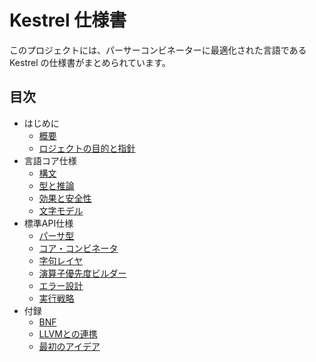 # Kestrel 仕様書

このプロジェクトには、パーサーコンビネーターに最適化された言語である Kestrel の仕様書がまとめられています。

## 目次

- はじめに
  - [概要](0-1-overview.md)
  - [ロジェクトの目的と指針](0-2-project-purpose.md)
- 言語コア仕様
  - [構文](1-1-syntax.md)
  - [型と推論](1-2-types-Inference.md)
  - [効果と安全性](1-3-effects-safety.md)
  - [文字モデル](1-4-test-unicode-model.md)
- 標準API仕様
  - [パーサ型](2-1-perser-type.md)
  - [コア・コンビネータ](2-2-core-combinator.md)
  - [字句レイヤ](2-3-lexer.md)
  - [演算子優先度ビルダー](2-4-op-builder.md)
  - [エラー設計](2-5-error.md)
  - [実行戦略](2-6-execution-strategy.md)
- 付録
  - [BNF](3-1-bnf.md)
  - [LLVMとの連携](a-jit.md)
  - [最初のアイデア](b-first-idea.md)
